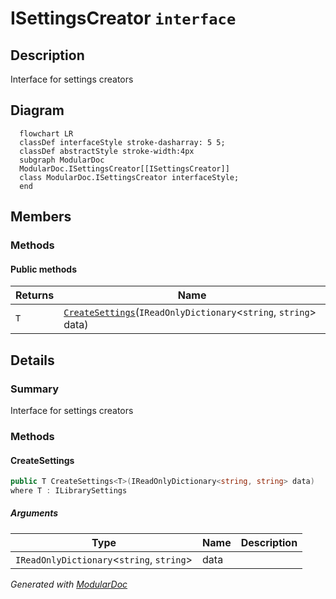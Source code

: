 # ISettingsCreator `interface`

## Description
Interface for settings creators

## Diagram
```mermaid
  flowchart LR
  classDef interfaceStyle stroke-dasharray: 5 5;
  classDef abstractStyle stroke-width:4px
  subgraph ModularDoc
  ModularDoc.ISettingsCreator[[ISettingsCreator]]
  class ModularDoc.ISettingsCreator interfaceStyle;
  end
```

## Members
### Methods
#### Public  methods
| Returns | Name |
| --- | --- |
| `T` | [`CreateSettings`](#createsettings)(`IReadOnlyDictionary`&lt;`string`, `string`&gt; data) |

## Details
### Summary
Interface for settings creators

### Methods
#### CreateSettings
```csharp
public T CreateSettings<T>(IReadOnlyDictionary<string, string> data)
where T : ILibrarySettings
```
##### Arguments
| Type | Name | Description |
| --- | --- | --- |
| `IReadOnlyDictionary`&lt;`string`, `string`&gt; | data |   |

*Generated with* [*ModularDoc*](https://github.com/hailstorm75/ModularDoc)
